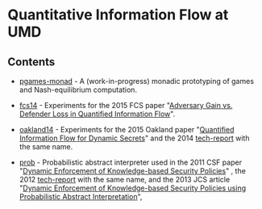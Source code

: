 # Quantitative Information Flow at UMD

## Contents
* [pgames-monad](pgames-monad) - A (work-in-progress) monadic
  prototyping of games and Nash-equilibrium computation.

* [fcs14](FCS14) - Experiments for the 2015 FCS paper "[Adversary Gain
  vs. Defender Loss in Quantified Information
  Flow](http://piotr.mardziel.com/bibliography/mardziel14loss.html)".

* [oakland14](Oakland14) - Experiments for the 2015 Oakland paper
  "[Quantified Information Flow for Dynamic
  Secrets](http://piotr.mardziel.com/bibliography/mardziel14time.html)"
  and the 2014
  [tech-report](http://piotr.mardziel.com/bibliography/mardziel14timeTR.html)
  with the same name.
  
* [prob](prob) - Probabilistic abstract interpreter used in the 2011
  CSF paper "[Dynamic Enforcement of Knowledge-based Security
  Policies](http://piotr.mardziel.com/bibliography/mardziel11dynamic.html)"
  , the 2012
  [tech-report](http://piotr.mardziel.com/bibliography/mardziel11dynamicTR.html)
  with the same name, and the 2013 JCS article "[Dynamic Enforcement
  of Knowledge-based Security Policies using Probabilistic Abstract
  Interpretation](http://piotr.mardziel.com/bibliography/mardziel13dynamiclong.html)",
  

